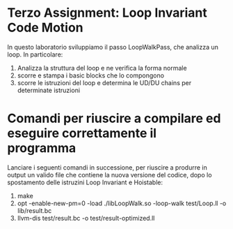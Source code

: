# Terzo Assignment: Loop Invariant Code Motion

In questo laboratorio sviluppiamo il passo LoopWalkPass, che analizza un loop.
In particolare:
1) Analizza la struttura del loop e ne verifica la forma normale
2) scorre e stampa i basic blocks che lo compongono
3) scorre le istruzioni del loop e determina le UD/DU chains per determinate istruzioni


# Comandi per riuscire a compilare ed eseguire correttamente il programma

Lanciare i seguenti comandi in successione, per riuscire a produrre in output un valido file che contiene la nuova versione del codice, dopo lo spostamento delle istruzini Loop Invariant e Hoistable:

1) make
2) opt -enable-new-pm=0 -load ./libLoopWalk.so -loop-walk test/Loop.ll -o lib/result.bc
3) llvm-dis test/result.bc -o test/result-optimized.ll